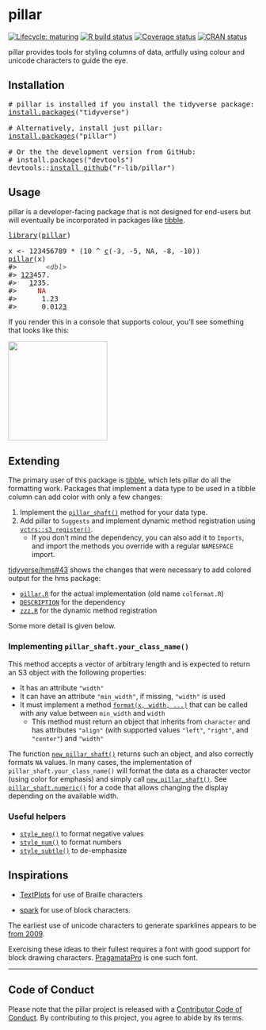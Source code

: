 <!-- README.md is generated from README.Rmd on GitHub Actions: do not edit by hand -->

# pillar

<!-- badges: start -->

[![Lifecycle: maturing](https://img.shields.io/badge/lifecycle-maturing-blue.svg)](https://www.tidyverse.org/lifecycle/#maturing) [![R build status](https://github.com/r-lib/pillar/workflows/R-CMD-check/badge.svg)](https://github.com/r-lib/pillar/actions) [![Coverage status](https://codecov.io/gh/r-lib/pillar/branch/master/graph/badge.svg)](https://codecov.io/github/r-lib/pillar?branch=master) [![CRAN status](https://www.r-pkg.org/badges/version/pillar)](https://cran.r-project.org/package=pillar)

<!-- badges: end -->

pillar provides tools for styling columns of data, artfully using colour and unicode characters to guide the eye.

## Installation

<pre class='chroma'>
<span class='c'># pillar is installed if you install the tidyverse package:</span>
<span class='nf'><a href='https://rdrr.io/r/utils/install.packages.html'>install.packages</a></span><span class='o'>(</span><span class='s'>"tidyverse"</span><span class='o'>)</span>

<span class='c'># Alternatively, install just pillar:</span>
<span class='nf'><a href='https://rdrr.io/r/utils/install.packages.html'>install.packages</a></span><span class='o'>(</span><span class='s'>"pillar"</span><span class='o'>)</span>

<span class='c'># Or the the development version from GitHub:</span>
<span class='c'># install.packages("devtools")</span>
<span class='nf'>devtools</span><span class='nf'>::</span><span class='nf'><a href='https://devtools.r-lib.org//reference/remote-reexports.html'>install_github</a></span><span class='o'>(</span><span class='s'>"r-lib/pillar"</span><span class='o'>)</span></pre>

## Usage

pillar is a developer-facing package that is not designed for end-users but will eventually be incorporated in packages like [tibble](http://tibble.tidyverse.org).

<pre class='chroma'>
<span class='kr'><a href='https://rdrr.io/r/base/library.html'>library</a></span><span class='o'>(</span><span class='nv'><a href='https://github.com/r-lib/pillar'>pillar</a></span><span class='o'>)</span>

<span class='nv'>x</span> <span class='o'>&lt;-</span> <span class='m'>123456789</span> <span class='o'>*</span> <span class='o'>(</span><span class='m'>10</span> <span class='o'>^</span> <span class='nf'><a href='https://rdrr.io/r/base/c.html'>c</a></span><span class='o'>(</span><span class='o'>-</span><span class='m'>3</span>, <span class='o'>-</span><span class='m'>5</span>, <span class='kc'>NA</span>, <span class='o'>-</span><span class='m'>8</span>, <span class='o'>-</span><span class='m'>10</span><span class='o'>)</span><span class='o'>)</span>
<span class='nf'><a href='https://rdrr.io/pkg/pillar/man/pillar.html'>pillar</a></span><span class='o'>(</span><span class='nv'>x</span><span class='o'>)</span>
<span class='c'>#&gt;       <span style='color: #555555;font-style: italic;'>&lt;dbl&gt;</span></span>
<span class='c'>#&gt; <span style='text-decoration: underline;'>123</span><span>457.    </span></span>
<span class='c'>#&gt;   <span style='text-decoration: underline;'>1</span><span>235.    </span></span>
<span class='c'>#&gt;     <span style='color: #BB0000;'>NA</span><span>     </span></span>
<span class='c'>#&gt;      1.23  </span>
<span class='c'>#&gt;      0.012<span style='text-decoration: underline;'>3</span></span></pre>

If you render this in a console that supports colour, you’ll see something that looks like this:

<img src="man/figures/colours.png" width="200px" />

## Extending

The primary user of this package is [tibble](https://github.com/tidyverse/tibble), which lets pillar do all the formatting work. Packages that implement a data type to be used in a tibble column can add color with only a few changes:

1.  Implement the [`pillar_shaft()`](https://rdrr.io/pkg/pillar/man/pillar_shaft.html) method for your data type.
2.  Add pillar to `Suggests` and implement dynamic method registration using [`vctrs::s3_register()`](https://vctrs.r-lib.org/reference/s3_register.html).
    -   If you don’t mind the dependency, you can also add it to `Imports`, and import the methods you override with a regular `NAMESPACE` import.

[tidyverse/hms\#43](https://github.com/tidyverse/hms/pull/43) shows the changes that were necessary to add colored output for the hms package:

-   [`pillar.R`](https://github.com/tidyverse/hms/pull/43/files#diff-a63dd6b1da682a8549d03475ac91cdcf) for the actual implementation (old name `colformat.R`)
-   [`DESCRIPTION`](https://github.com/tidyverse/hms/pull/43/files#diff-35ba4a2677442e210c23a00a5601aba3) for the dependency
-   [`zzz.R`](https://github.com/tidyverse/hms/pull/43/files#diff-e549505eb95036528ca3b125f62915a6) for the dynamic method registration

Some more detail is given below.

### Implementing `pillar_shaft.your_class_name()`

This method accepts a vector of arbitrary length and is expected to return an S3 object with the following properties:

-   It has an attribute `"width"`
-   It can have an attribute `"min_width"`, if missing, `"width"` is used
-   It must implement a method [`format(x, width, ...)`](https://rdrr.io/r/base/format.html) that can be called with any value between `min_width` and `width`
    -   This method must return an object that inherits from `character` and has attributes `"align"` (with supported values `"left"`, `"right"`, and `"center"`) and `"width"`

The function [`new_pillar_shaft()`](https://rdrr.io/pkg/pillar/man/new_pillar_shaft.html) returns such an object, and also correctly formats `NA` values. In many cases, the implementation of `pillar_shaft.your_class_name()` will format the data as a character vector (using color for emphasis) and simply call [`new_pillar_shaft()`](https://rdrr.io/pkg/pillar/man/new_pillar_shaft.html). See [`pillar_shaft.numeric()`](https://rdrr.io/pkg/pillar/man/pillar_shaft.html) for a code that allows changing the display depending on the available width.

### Useful helpers

-   [`style_neg()`](https://rdrr.io/pkg/pillar/man/style_subtle.html) to format negative values
-   [`style_num()`](https://rdrr.io/pkg/pillar/man/style_subtle.html) to format numbers
-   [`style_subtle()`](https://rdrr.io/pkg/pillar/man/style_subtle.html) to de-emphasize

## Inspirations

-   [TextPlots](https://github.com/sunetos/TextPlots.jl) for use of Braille characters

-   [spark](https://github.com/holman/spark) for use of block characters.

The earliest use of unicode characters to generate sparklines appears to be [from 2009](https://blog.jonudell.net/2009/01/13/fuel-prices-and-pageviews/).

Exercising these ideas to their fullest requires a font with good support for block drawing characters. [PragamataPro](https://www.fsd.it/shop/fonts/pragmatapro/) is one such font.

------------------------------------------------------------------------

## Code of Conduct

Please note that the pillar project is released with a [Contributor Code of Conduct](https://contributor-covenant.org/version/2/0/CODE_OF_CONDUCT.html). By contributing to this project, you agree to abide by its terms.
